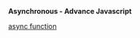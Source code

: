 **Asynchronous - Advance Javascript**

[async function](https://developer.mozilla.org/en-US/docs/Web/JavaScript/Reference/Statements/async_function)